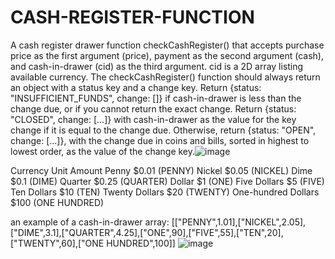 # CASH-REGISTER-FUNCTION

A cash register drawer function checkCashRegister() that accepts purchase price as the first argument (price), payment as the second argument (cash), and cash-in-drawer (cid) as the third argument.
cid is a 2D array listing available currency.
The checkCashRegister() function should always return an object with a status key and a change key.
Return {status: "INSUFFICIENT_FUNDS", change: []} if cash-in-drawer is less than the change due, or if you cannot return the exact change.
Return {status: "CLOSED", change: [...]} with cash-in-drawer as the value for the key change if it is equal to the change due.
Otherwise, return {status: "OPEN", change: [...]}, with the change due in coins and bills, sorted in highest to lowest order, as the value of the change key.![image](https://github.com/anstup2/CASH-REGISTER-FUNCTION/assets/46987540/201a1ede-f49a-4fb9-a800-4ddbccb8e6e8)

Currency Unit	Amount
Penny	$0.01 (PENNY)
Nickel	$0.05 (NICKEL)
Dime	$0.1 (DIME)
Quarter	$0.25 (QUARTER)
Dollar	$1 (ONE)
Five Dollars	$5 (FIVE)
Ten Dollars	$10 (TEN)
Twenty Dollars	$20 (TWENTY)
One-hundred Dollars	$100 (ONE HUNDRED)

an example of a cash-in-drawer array:
[["PENNY",1.01],["NICKEL",2.05],["DIME",3.1],["QUARTER",4.25],["ONE",90],["FIVE",55],["TEN",20],["TWENTY",60],["ONE HUNDRED",100]]
![image](https://github.com/anstup2/CASH-REGISTER-FUNCTION/assets/46987540/83ed88c9-6d51-4b64-92b1-dd95a526b298)

